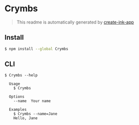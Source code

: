 # Crymbs

> This readme is automatically generated by [create-ink-app](https://github.com/vadimdemedes/create-ink-app)


## Install

```bash
$ npm install --global Crymbs
```


## CLI

```
$ Crymbs --help

  Usage
    $ Crymbs

  Options
    --name  Your name

  Examples
    $ Crymbs --name=Jane
    Hello, Jane
```
